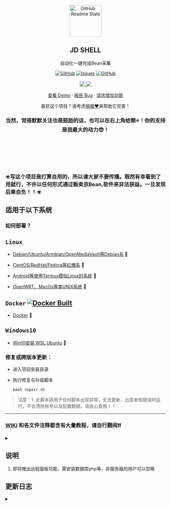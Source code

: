 <!--
[![Readme Card](https://github-readme-stats.vercel.app/api/pin/?username=lan-tianxiang&show_icons=true&theme=radical&repo=jd_shell)](https://github.com/lan-tianxiang/jd_shell)
-->

<p align="center">
 <img width="100px" src="https://res.cloudinary.com/anuraghazra/image/upload/v1594908242/logo_ccswme.svg" align="center" alt="GitHub Readme Stats" />
 <h2 align="center">JD SHELL</h2>
 <p align="center">自动化一键完成Bean采集</p>
</p>
  <p align="center">
    <a href="https://github.com/lan-tianxiang/jd_shell/blob/master/LICENSE"><img alt="GitHub" src="https://img.shields.io/github/license/lan-tianxiang/jd_shell.svg?label=License&style=flat-square"></a>
    <a href="https://github.com/lan-tianxiang/jd_shell/issues"><img alt="Issues" src="https://img.shields.io/github/issues/lan-tianxiang/jd_shell?color=0088ff" /></a>
    <a href="https://github.com/lan-tianxiang/jd_shell/stargazers"><img alt="GitHub" src="https://img.shields.io/github/stars/lan-tianxiang/jd_shell.svg?label=Stars&style=flat-square"></a>
    <br />
    <br />
    <a href="https://github.com/lan-tianxiang/">
      <img src="https://img.shields.io/badge/Supported%20by-Lan%20Tian%20Xiang%20%E2%86%92-gray.svg?colorA=655BE1&colorB=4F44D6&style=for-the-badge"/>
    </a>
    <a href="https://github.com/lxk0301">
      <img src="https://img.shields.io/badge/Supported%20by-LXK%200301%20Scripts%20%E2%86%92-gray.svg?colorA=61c265&colorB=4CAF50&style=for-the-badge"/>
    </a>
  </p>

  <p align="center">
    <a href="#demo">查看 Demo</a>
    ·
    <a href="https://github.com/lan-tianxiang/jd_shell/issues/new/choose">报告 Bug</a>
    ·
    <a href="https://github.com/lan-tianxiang/jd_shell/issues/new/choose">请求增加功能</a>
  </p>
</p>
<p align="center">喜欢这个项目？请考虑<a href="">捐赠❤</a>来帮助它完善！
<br />
<h3 align="center">当然，觉得默默关注也是鼓励的话，也可以在右上角给颗⭐！你的支持是我最大的动力😎！</h3>
<p>
    <br />
    <br />
    <br />
    <br />
    <br />
</p>

### ☣写这个项目是打算自用的，所以请大家不要传播。既然有幸看到了用就行，不许以任何形式通过贩卖京Bean,软件来非法获益。一旦发现后果自负！！☣

## 适用于以下系统

### 如何部署？

## `Linux`

- [Debian/Ubuntu/Armbian/OpenMediaVault等Debian系](https://github.com/lan-tianxiang/jd_shell/wiki/Linux)  🔻

- [CentOS/RedHat/Fedora等红帽系](https://github.com/lan-tianxiang/jd_shell/wiki/Linux)  🔻

- [Android等使用Termux模拟Linux的系统](https://github.com/lan-tianxiang/jd_shell/wiki/Android)  🔻

- [OpenWRT、MacOs等类UNIX系统](https://github.com/lan-tianxiang/jd_shell/wiki/Unix)  🔻

## `Docker` <a href="https://github.com/lan-tianxiang/jd_shell/actions"><img alt="Docker Built" src="https://github.com/lan-tianxiang/jd_shell/workflows/Built_JD_Shell_To_Docker/badge.svg" /></a>

- [Docker](https://github.com/lan-tianxiang/jd_shell/wiki/Docker)  🔻

## `Windows10` 

- [Win10安装 WSL Ubuntu](https://github.com/lan-tianxiang/jd_shell/wiki/Win10)  🔻

### 修复或跨版本更新：
- 进入项目安装目录

- 执行修复与升级脚本

      bash repair.sh
> 注意：1. 此脚本适用于任何脚本出现异常，无法更新，出现未知错误时运行。不会清除账号以及配置数据，请放心食用！！

***

### [WIKI](https://github.com/lan-tianxiang/jd_shell/wiki) 和各文件注释都含有大量教程，请自行翻阅❗❗

<details>
<summary> </summary>

##### 小彩蛋

##### 默认隐藏，欢迎加入交流
<!--
好家伙！！
TG群：t.me/jd_shell
-->
</details>

## 说明

1. 即将推出远程面板功能，需安装数据库php等，非服务器的用户可以忽略


## 更新日志
<details>
<summary> </summary>
 
> 只记录大的更新，小修小改不记录。

2021-03-29, 增加超时关闭，以防因网络等未知原因卡住而不断消耗系统资源（默认关闭）

2021-03-28, 自动配置并填写助力码，在config最后的专区内，无需人工干预（默认关闭）

2021-02-19，面板功能集成至jd.sh内，运行jd.sh会出现操作提示

2021-01-23，控制面板增加日志查看功能，Docker重启容器后可以使用`docker restart jd`，非Docker如果是pm2方式的请重启pm2进程`pm2 resatrt server.js`。

2020-01-21，增加shylocks/Loon脚本。

2021-01-15，如果本机上安装了pm2，则挂机程序以pm2启动，否则以nohup启动。
</details>
